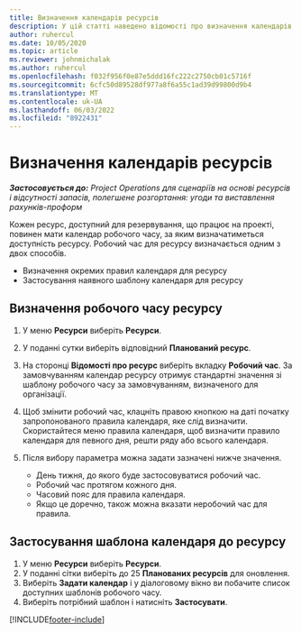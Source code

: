 ```yaml
---
title: Визначення календарів ресурсів
description: У цій статті наведено відомості про визначення календарів робочого часу для ресурсів у програмах project operations.
author: ruhercul
ms.date: 10/05/2020
ms.topic: article
ms.reviewer: johnmichalak
ms.author: ruhercul
ms.openlocfilehash: f032f956f0e87e5ddd16fc222c2750cb01c5716f
ms.sourcegitcommit: 6cfc50d89528df977a8f6a55c1ad39d99800d9b4
ms.translationtype: MT
ms.contentlocale: uk-UA
ms.lasthandoff: 06/03/2022
ms.locfileid: "8922431"
---
```

# <a name="define-resource-calendars"></a>Визначення календарів ресурсів

_**Застосовується до:** Project Operations для сценаріїв на основі ресурсів і відсутності запасів, полегшене розгортання: угоди та виставлення рахунків-проформ_

Кожен ресурс, доступний для резервування, що працює на проекті, повинен мати календар робочого часу, за яким визначатиметься доступність ресурсу. Робочий час для ресурсу визначається одним з двох способів. 

   - Визначення окремих правил календаря для ресурсу
   - Застосування наявного шаблону календаря для ресурсу

## <a name="define-a-resources-working-hours"></a>Визначення робочого часу ресурсу

1. У меню **Ресурси** виберіть **Ресурси**.
2. У поданні сутки виберіть відповідний **Планований ресурс**.
3. На сторонці **Відомості про ресурс** виберіть вкладку **Робочий час**. За замовчуванням календар ресурсу отримує стандартні значення зі шаблону робочого часу за замовчуванням, визначеного для організації.
4. Щоб змінити робочий час, клацніть правою кнопкою на даті початку запропонованого правила календаря, яке слід визначити. Скористайтеся меню правила календаря, щоб визначити правило календаря для певного дня, решти ряду або всього календаря.
5. Після вибору параметра можна задати зазначені нижче значення.

    - День тижня, до якого буде застосовуватися робочий час.
    - Робочий час протягом кожного дня.
    - Часовий пояс для правила календаря.
    - Якщо це доречно, також можна вказати неробочий час для правила.

## <a name="applying-a-calendar-template-to-a-resource"></a>Застосування шаблона календаря до ресурсу

1. У меню **Ресурси** виберіть **Ресурси**.
2. У поданні сітки виберіть до 25 **Планованих ресурсів** для оновлення.
3. Виберіть **Задати календар** і у діалоговому вікно ви побачите список доступних шаблонів робочого часу.
4. Виберіть потрібний шаблон і натисніть **Застосувати**.


[!INCLUDE[footer-include](../includes/footer-banner.md)]